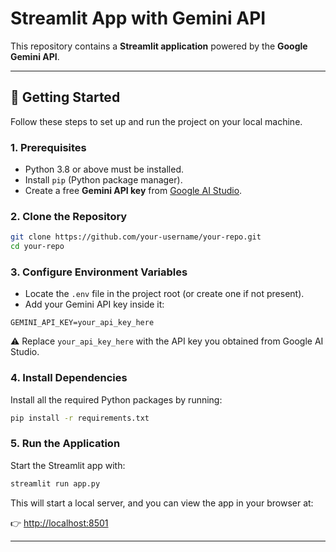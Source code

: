# Streamlit App with Gemini API

This repository contains a **Streamlit application** powered by the **Google Gemini API**.

---

## 🚀 Getting Started

Follow these steps to set up and run the project on your local machine.

### 1. Prerequisites
- Python 3.8 or above must be installed.
- Install `pip` (Python package manager).
- Create a free **Gemini API key** from [Google AI Studio](https://aistudio.google.com).

### 2. Clone the Repository
```bash
git clone https://github.com/your-username/your-repo.git
cd your-repo
```

### 3. Configure Environment Variables
- Locate the `.env` file in the project root (or create one if not present).
- Add your Gemini API key inside it:

```env
GEMINI_API_KEY=your_api_key_here
```

⚠️ Replace `your_api_key_here` with the API key you obtained from Google AI Studio.

### 4. Install Dependencies
Install all the required Python packages by running:

```bash
pip install -r requirements.txt
```

### 5. Run the Application
Start the Streamlit app with:

```bash
streamlit run app.py
```

This will start a local server, and you can view the app in your browser at:

👉 [http://localhost:8501](http://localhost:8501)

---
